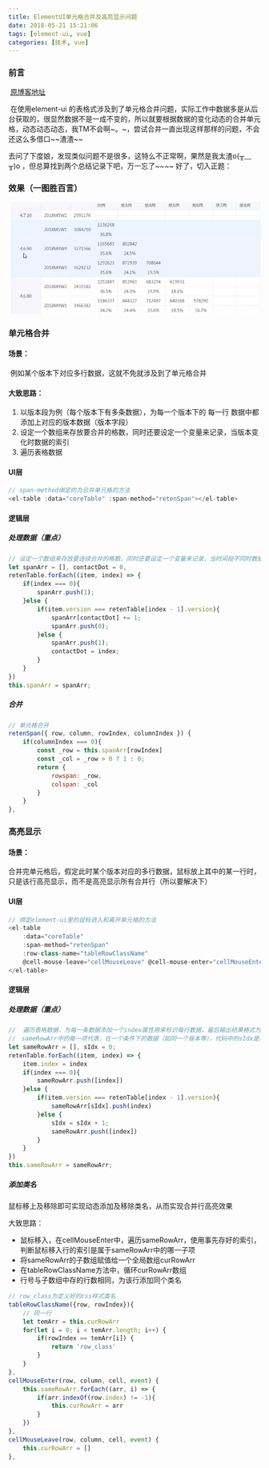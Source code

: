 ```yaml
---
title: ElementUI单元格合并及高亮显示问题
date: 2018-05-21 15:21:06
tags: [element-ui, vue]
categories: [技术, vue]
---
```


### 前言

​	[原博客地址](https://www.cnblogs.com/Evermenot/p/9057744.html)

​	在使用element-ui 的表格式涉及到了单元格合并问题，实际工作中数据多是从后台获取的，很显然数据不是一成不变的，所以就要根据数据的变化动态的合并单元格，动态动态动态，我TM不会啊~。~，尝试合并一直出现这样那样的问题，不会还这么多借口\~~渣渣\~~

​	去问了下度娘，发现类似问题不是很多，这特么不正常啊，果然是我太渣o(╥﹏╥)o ，但总算找到两个总结记录下吧，万一忘了~~~~	好了，切入正题：

### 效果（一图胜百言）

![img](/images/elementui/span.webp)

### 单元格合并

#### **场景：**

​	例如某个版本下对应多行数据，这就不免就涉及到了单元格合并

#### **大致思路：**

1. 以版本段为例（每个版本下有多条数据），为每一个版本下的 每一行 数据中都添加上对应的版本数据（版本字段）
2. 设定一个数组来存放要合并的格数，同时还要设定一个变量来记录，当版本变化时数据的索引
3. 遍历表格数据

#### UI层

```javascript
// span-method绑定的为合并单元格的方法
<el-table :data="coreTable" :span-method="retenSpan"></el-table>
```

#### 逻辑层

##### 处理数据（重点）

```javascript
// 设定一个数组来存放要连续合并的格数，同时还要设定一个变量来记录，当时间段不同时数据的索引
let spanArr = [], contactDot = 0,
retenTable.forEach((item, index) => {
    if(index === 0){
        spanArr.push(1);
    }else {
        if(item.version === retenTable[index - 1].version){
            spanArr[contactDot] += 1;
            spanArr.push(0);
        }else {
            spanArr.push(1);
            contactDot = index;
        }
    }
})
this.spanArr = spanArr;
```

##### 合并

```javascript
// 单元格合并
retenSpan({ row, column, rowIndex, columnIndex }) {
    if(columnIndex === 0){
        const _row = this.spanArr[rowIndex]
        const _col = _row > 0 ? 1 : 0;
        return {
            rowspan: _row,
            colspan: _col
        }
    }
},
```

### 高亮显示

#### 场景：
合并完单元格后，假定此时某个版本对应的多行数据，鼠标放上其中的某一行时，只是该行高亮显示，而不是高亮显示所有合并行（所以要解决下）

#### 	UI层

```javascript
// 绑定element-ui里的鼠标进入和离开单元格的方法
<el-table  
    :data="coreTable" 
    :span-method="retenSpan" 
    :row-class-name="tableRowClassName"
    @cell-mouse-leave="cellMouseLeave" @cell-mouse-enter="cellMouseEnter">
</el-table>
```

#### 逻辑层

##### 处理数据（重点）

```javascript
//  遍历表格数据，为每一条数据添加一个index属性用来标识每行数据，最后输出结果格式为 sameRowArr = [[0, 1, 2, 3], [4, 5, 6], [7, 8, 9],......]
//　sameRowArr中的每一项代表，在一个条件下的数据（如同一个版本等），代码中的sIdx是用来控制数组的下标，版本变化时sIdx +1
let sameRowArr = [], sIdx = 0;
retenTable.forEach((item, index) => {
    item.index = index
    if(index === 0){
        sameRowArr.push([index])
    }else {
        if(item.version === retenTable[index - 1].version){
            sameRowArr[sIdx].push(index)
        }else {
            sIdx = sIdx + 1;
            sameRowArr.push([index])
        }
    }
})
this.sameRowArr = sameRowArr;
```

##### 添加类名

鼠标移上及移除即可实现动态添加及移除类名，从而实现合并行高亮效果

大致思路：

- 鼠标移入，在cellMouseEnter中，遍历sameRowArr，使用事先存好的索引，判断鼠标移入行的索引是属于sameRowArr中的哪一子项
- 将sameRowArr的子数组赋值给一个全局数组curRowArr
- 在tableRowClassName方法中，循环curRowArr数组
- 行号与子数组中存的行数相同，为该行添加同个类名

```javascript
// row_class为定义好的css样式类名
tableRowClassName({row, rowIndex}){
    // 同一行
    let temArr = this.curRowArr
    for(let i = 0; i < temArr.length; i++) {
        if(rowIndex == temArr[i]) {
            return 'row_class'
        }
    }
},
cellMouseEnter(row, column, cell, event) {
    this.sameRowArr.forEach((arr, i) => {
        if(arr.indexOf(row.index) != -1){
            this.curRowArr = arr
        }
    })
},
cellMouseLeave(row, column, cell, event) {
    this.curRowArr = []
},
```

